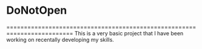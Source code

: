 # DoNotOpen
=========================================================================
This is a very basic project that I have been working on recentally developing my skills.
